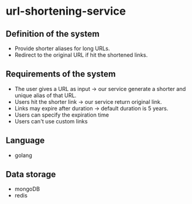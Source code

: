 # url-shortening-service
## Definition of the system
- Provide shorter aliases for long URLs.
- Redirect to the original URL if hit the shortened links.

## Requirements of the system
- The user gives a URL as input -> our service generate a shorter and unique alias of that URL.
- Users hit the shorter link -> our service return original link.
- Links may expire after duration -> default duration is 5 years.
- Users can specify the expiration time
- Users can't use custom links

## Language
- golang

## Data storage
- mongoDB
- redis
